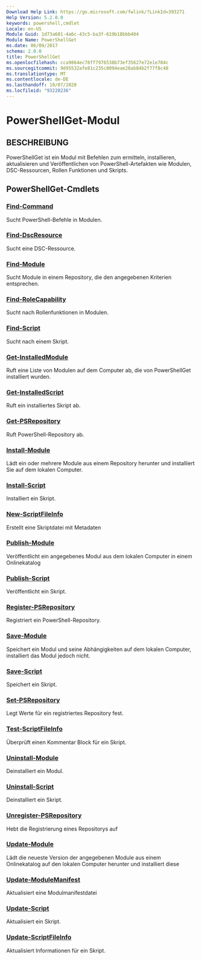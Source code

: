 ```yaml
---
Download Help Link: https://go.microsoft.com/fwlink/?LinkId=393271
Help Version: 5.2.0.0
keywords: powershell,cmdlet
Locale: en-US
Module Guid: 1d73a601-4a6c-43c5-ba3f-619b18bbb404
Module Name: PowerShellGet
ms.date: 06/09/2017
schema: 2.0.0
title: PowerShellGet
ms.openlocfilehash: cca9864ec78ff7976538b73ef35627e72e1e784c
ms.sourcegitcommit: 9d95532afe81c235c8094eae28ab84b2f77f8c48
ms.translationtype: MT
ms.contentlocale: de-DE
ms.lasthandoff: 10/07/2020
ms.locfileid: "93220236"
---
```

# PowerShellGet-Modul

## BESCHREIBUNG

PowerShellGet ist ein Modul mit Befehlen zum ermitteln, installieren, aktualisieren und Veröffentlichen von PowerShell-Artefakten wie Modulen, DSC-Ressourcen, Rollen Funktionen und Skripts.

## PowerShellGet-Cmdlets

### [Find-Command](Find-Command.md)
Sucht PowerShell-Befehle in Modulen.

### [Find-DscResource](Find-DscResource.md)
Sucht eine DSC-Ressource.

### [Find-Module](Find-Module.md)
Sucht Module in einem Repository, die den angegebenen Kriterien entsprechen.

### [Find-RoleCapability](Find-RoleCapability.md)
Sucht nach Rollenfunktionen in Modulen.

### [Find-Script](Find-Script.md)
Sucht nach einem Skript.

### [Get-InstalledModule](Get-InstalledModule.md)
Ruft eine Liste von Modulen auf dem Computer ab, die von PowerShellGet installiert wurden.

### [Get-InstalledScript](Get-InstalledScript.md)
Ruft ein installiertes Skript ab.

### [Get-PSRepository](Get-PSRepository.md)
Ruft PowerShell-Repository ab.

### [Install-Module](Install-Module.md)
Lädt ein oder mehrere Module aus einem Repository herunter und installiert Sie auf dem lokalen Computer.

### [Install-Script](Install-Script.md)
Installiert ein Skript.

### [New-ScriptFileInfo](New-ScriptFileInfo.md)
Erstellt eine Skriptdatei mit Metadaten

### [Publish-Module](Publish-Module.md)
Veröffentlicht ein angegebenes Modul aus dem lokalen Computer in einem Onlinekatalog

### [Publish-Script](Publish-Script.md)
Veröffentlicht ein Skript.

### [Register-PSRepository](Register-PSRepository.md)
Registriert ein PowerShell-Repository.

### [Save-Module](Save-Module.md)
Speichert ein Modul und seine Abhängigkeiten auf dem lokalen Computer, installiert das Modul jedoch nicht.

### [Save-Script](Save-Script.md)
Speichert ein Skript.

### [Set-PSRepository](Set-PSRepository.md)
Legt Werte für ein registriertes Repository fest.

### [Test-ScriptFileInfo](Test-ScriptFileInfo.md)
Überprüft einen Kommentar Block für ein Skript.

### [Uninstall-Module](Uninstall-Module.md)
Deinstalliert ein Modul.

### [Uninstall-Script](Uninstall-Script.md)
Deinstalliert ein Skript.

### [Unregister-PSRepository](Unregister-PSRepository.md)
Hebt die Registrierung eines Repositorys auf

### [Update-Module](Update-Module.md)
Lädt die neueste Version der angegebenen Module aus einem Onlinekatalog auf den lokalen Computer herunter und installiert diese

### [Update-ModuleManifest](Update-ModuleManifest.md)
Aktualisiert eine Modulmanifestdatei

### [Update-Script](Update-Script.md)
Aktualisiert ein Skript.

### [Update-ScriptFileInfo](Update-ScriptFileInfo.md)
Aktualisiert Informationen für ein Skript.
